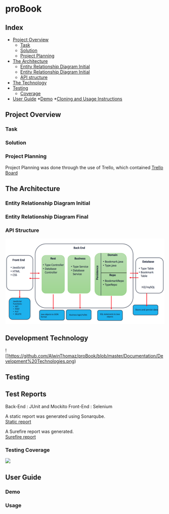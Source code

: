 # proBook

## Index

* [Project Overview](#overview)
    * [Task](#task)
    * [Solution](#concept)
    * [Project Planning](#projectplan)
* [The Architecture](#architecture)
    * [Entity Relationship Diagram Initial](#ERDinitial)
    * [Entity Relationship Diagram Initial](#ERDinitial)
    * [API structure](#API)
* [The Technology](#technology)
* [Testing](#testing)
    * [Coverage](#coverage)
* [User Guide](#guide)
    *[Demo](#demo)
    *[Cloning and Usage Instructions](#usage)

<a name="overview"></a>
## Project Overview

<a name="task"></a>
### Task

<a name="solution"></a>
### Solution

<a name="projectplan"></a>
### Project Planning
Project Planning was done through the use of Trello, which contained 
[Trello Board](https://trello.com/b/IN6JKwPY/probook)

<a name="architecture"></a>
## The Architecture

<a name="ERDinitial"></a>
###  Entity Relationship Diagram Initial

<a name="ERDfinal"></a>
###  Entity Relationship Diagram Final

<a name="API"></a>
###  API Structure

![](https://github.com/AlwinThomaz/proBook/blob/master/Documentation/Application%20Architecture.png)


<a name="technology"></a>
## Development Technology


![]https://github.com/AlwinThomaz/proBook/blob/master/Documentation/Development%20Technologies.png)


<a name="testing"></a>
## Testing

<a name="testreports"></a>
## Test Reports

Back-End : JUnit and Mockito 
Front-End :  Selenium 

A static report was generated using Sonarqube.    
[Static report](https://github.com/AlwinThomaz/proBook/blob/master/Documentation/SonarQube%20Report.png)  

A Surefire report was generated.    
[Surefire report](https://github.com/AlwinThomaz/proBook/blob/master/Documentation/Surefire%20Report%20proBook.pdf)


<a name="coverage"></a>
###  Testing Coverage

![](https://raw.githubusercontent.com/AlwinThomaz/proBook/blob/master/Documentation/Back-End%20Coverage.png)

<a name="guide"></a>
## User Guide

<a name="demo"></a>
### Demo

<a name ="usage"></a>
### Usage
